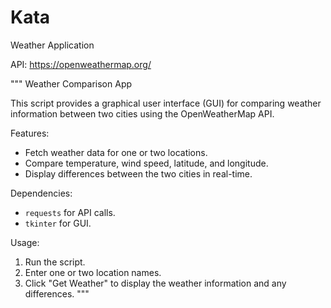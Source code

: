# Kata
Weather Application

API: https://openweathermap.org/

"""
Weather Comparison App

This script provides a graphical user interface (GUI) for comparing weather information 
between two cities using the OpenWeatherMap API. 

Features:
- Fetch weather data for one or two locations.
- Compare temperature, wind speed, latitude, and longitude.
- Display differences between the two cities in real-time.

Dependencies:
- `requests` for API calls.
- `tkinter` for GUI.

Usage:
1. Run the script.
2. Enter one or two location names.
3. Click "Get Weather" to display the weather information and any differences.
"""
